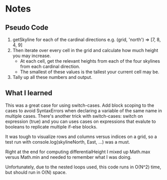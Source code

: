 # Notes

## Pseudo Code

1. getSkyline for each of the cardinal directions e.g. (grid, 'north') => \[7, 8, 4, 9\]
2. Then iterate over every cell in the grid and calculate how much height you may increase.
    - At each cell, get the relevant heights from each of the four skylines from each cardinal direction.
    - The smallest of these values is the tallest your current cell may be.
3. Tally up all these numbers and output.

## What I learned

This was a great case for using switch-cases.
Add block scoping to the cases to avoid SyntaxErrors when declaring a variable of the same name in multiple cases.
There's another trick with switch-cases: switch on expression (true) and you can uses cases on expressions that evalute to booleans to replicate multiple if-else blocks.

It was tough to visualize rows and columns versus indices on a grid, so a test run with console.log(skylineNorth, East, ...) was a must.

Right at the end for computing differentialHeight I mixed up Math.max versus Math.min and needed to remember what I was doing. 

Unfortunately, due to the nested loops used, this code runs in O(N^2) time, but should run in O(N) space.
